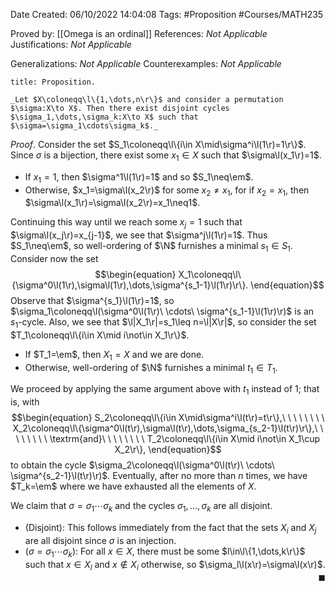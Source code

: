 <div class="topSpace"></div>

Date Created: 06/10/2022 14:04:08
Tags: #Proposition #Courses/MATH235

Proved by: [[Omega is an ordinal]]
References: _Not Applicable_
Justifications: _Not Applicable_

Generalizations: _Not Applicable_
Counterexamples: _Not Applicable_

``` ad-Proposition
title: Proposition.

_Let $X\coloneqq\l\{1,\dots,n\r\}$ and consider a permutation $\sigma:X\to X$. Then there exist disjoint cycles $\sigma_1,\dots,\sigma_k:X\to X$ such that $\sigma=\sigma_1\cdots\sigma_k$._

```

_Proof_. Consider the set $S_1\coloneqq\l\{i\in X\mid\sigma^i\l(1\r)=1\r\}$. Since $\sigma$ is a bijection, there exist some $x_1\in X$ such that $\sigma\l(x_1\r)=1$.
* If $x_1=1$, then $\sigma^1\l(1\r)=1$ and so $S_1\neq\em$.
* Otherwise, $x_1=\sigma\l(x_2\r)$ for some $x_2\neq x_1$, for if $x_2=x_1$, then $\sigma\l(x_1\r)=\sigma\l(x_2\r)=x_1\neq1$.

Continuing this way until we reach some $x_j=1$ such that $\sigma\l(x_j\r)=x_{j-1}$, we see that $\sigma^j\l(1\r)=1$. Thus $S_1\neq\em$, so well-ordering of $\N$ furnishes a minimal $s_1\in S_1$. Consider now the set
$$\begin{equation}
    X_1\coloneqq\l\{\sigma^0\l(1\r),\sigma\l(1\r),\dots,\sigma^{s_1-1}\l(1\r)\r\}.
\end{equation}$$
Observe that $\sigma^{s_1}\l(1\r)=1$, so $\sigma_1\coloneqq\l(\sigma^0\l(1\r)\ \cdots\ \sigma^{s_1-1}\l(1\r)\r)$ is an $s_1$-cycle. Also, we see that $\l|X_1\r|=s_1\leq n=\l|X\r|$, so consider the set $T_1\coloneqq\l\{i\in X\mid i\not\in X_1\r\}$.
* If $T_1=\em$, then $X_1=X$ and we are done.
* Otherwise, well-ordering of $\N$ furnishes a minimal $t_1\in T_1$.

We proceed by applying the same argument above with $t_1$ instead of $1$; that is, with
$$\begin{equation}
    S_2\coloneqq\l\{i\in X\mid\sigma^i\l(t\r)=t\r\},\ \ \ \ \ \ \ \ X_2\coloneqq\l\{\sigma^0\l(t\r),\sigma\l(t\r),\dots,\sigma_{s_2-1}\l(t\r)\r\},\ \ \ \ \ \ \ \ \textrm{and}\ \ \ \ \ \ \ \ T_2\coloneqq\l\{i\in X\mid i\not\in X_1\cup X_2\r\},
\end{equation}$$
to obtain the cycle $\sigma_2\coloneqq\l(\sigma^0\l(t\r)\ \cdots\ \sigma^{s_2-1}\l(t\r)\r)$. Eventually, after no more than $n$ times, we have $T_k=\em$ where we have exhausted all the elements of $X$.

We claim that $\sigma=\sigma_1\cdots\sigma_k$ and the cycles $\sigma_1,\dots,\sigma_k$ are all disjoint.
* (Disjoint): This follows immediately from the fact that the sets $X_i$ and $X_j$ are all disjoint since $\sigma$ is an injection.
* ($\sigma=\sigma_1\cdots\sigma_k$): For all $x\in X$, there must be some $l\in\l\{1,\dots,k\r\}$ such that $x\in X_l$ and $x\not\in X_i$ otherwise, so $\sigma_l\l(x\r)=\sigma\l(x\r)$.<span style="float:right;">$\blacksquare$</span>

